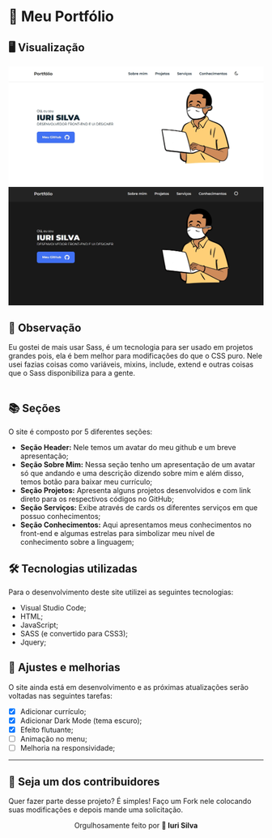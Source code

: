 # 🍣 Meu Portfólio<br>

## 🖥 Visualização
![Resultado final do projeto](image/resultado.jpg)
![Resultado final do projeto](image/resultado2.jpg)

## 🌳 Observação<br>
Eu gostei de mais usar Sass, é um tecnologia para ser usado em projetos grandes pois, ela é bem melhor para modificações do que o CSS puro. Nele usei fazias coisas como variáveis, mixins, include, extend e outras coisas que o Sass disponibiliza para a gente.<br><br>

## 📚 Seções
O site é composto por 5 diferentes seções:

- **Seção Header:** Nele temos um avatar do meu github e um breve apresentação;
- **Seção Sobre Mim:** Nessa seção tenho um apresentação de um avatar só que andando e uma descrição dizendo sobre mim e além disso, temos botão para baixar meu currículo;
- **Seção Projetos:** Apresenta alguns projetos desenvolvidos e com link direto para os respectivos códigos no GitHub;
- **Seção Serviços:** Exibe através de cards os diferentes serviços em que possuo conhecimentos;
- **Seção Conhecimentos:** Aqui apresentamos meus conhecimentos no front-end e algumas estrelas para simbolizar meu nível de conhecimento sobre a linguagem;

## 🛠 Tecnologias utilizadas
Para o desenvolvimento deste site utilizei as seguintes tecnologias:
- Visual Studio Code;
- HTML;
- JavaScript;
- SASS (e convertido para CSS3);
- Jquery;

## 📌 Ajustes e melhorias
O site ainda está em desenvolvimento e as próximas atualizações serão voltadas nas seguintes tarefas:

- [x] Adicionar currículo;
- [x] Adicionar Dark Mode (tema escuro); 
- [x] Efeito flutuante;
- [ ] Animação no menu;  
- [ ] Melhoria na responsividade; 
---

## 🌈 Seja um dos contribuidores<br>
Quer fazer parte desse projeto? É simples!
Faço um Fork nele colocando suas modificações e depois mande uma solicitação.

<p align= center>
Orgulhosamente feito por <strong>🏰 Iuri Silva</strong>
</p>
